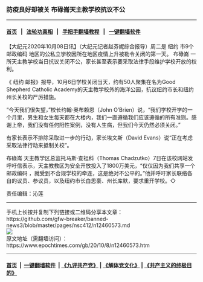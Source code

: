### 防疫良好却被关 布碌崙天主教学校抗议不公
------------------------

#### [首页](https://github.com/gfw-breaker/banned-news3/blob/master/README.md) &nbsp;&nbsp;|&nbsp;&nbsp; [法轮功真相](https://github.com/begood0513/basic/blob/master/README.md)  &nbsp;&nbsp;|&nbsp;&nbsp; [手把手翻墙教程](https://github.com/gfw-breaker/guides/wiki)  &nbsp;&nbsp;|&nbsp;&nbsp; [一键翻墙软件](https://github.com/gfw-breaker/nogfw/blob/master/README.md)  



<div><p>
 【大纪元2020年10月08日讯】（大纪元记者赵芬妮综合报导）周二是
 <ok href="https://www.epochtimes.com/gb/tag/%E7%BA%BD%E7%BA%A6.html">
  纽约
 </ok>
 市9个
 <ok href="https://www.epochtimes.com/gb/tag/%E9%82%AE%E6%94%BF%E7%BC%96%E7%A0%81.html">
  邮政编码
 </ok>
 地区的公私立学校因所在地区疫情上升被勒令关闭的第一天。
 <ok href="https://www.epochtimes.com/gb/tag/%E5%B8%83%E7%A2%8C%E5%B4%99.html">
  布碌崙
 </ok>
 一所天主教学校当日抗议关闭不公，家长甚至表示要采取法律手段维护学校开放的权利。
</p>
<p>
 《
 <ok href="https://www.epochtimes.com/gb/tag/%E7%BA%BD%E7%BA%A6.html">
  纽约
 </ok>
 邮报》报导，10月6日学校关闭当天，约有50人聚集在名为Good Shepherd Catholic Academy的天主教学校外的海洋公园，抗议纽约市长和纽约州长关校的严厉措施。
</p>
<p>
 “今天我们很失望，”校长约翰·奥布赖恩（John O’Brien）说，“我们学校开学的一个月里，男生和女生每天都在大楼内，我们一直遵循我们应该遵循的所有准则。感谢上帝，我们没有任何阳性案例，没有人生病，但我们今天仍然必须关闭。”
</p>
<p>
 有家长表示不排除采取进一步的行动，家长埃文斯（David Evans）说“正在考虑采取法律行动来抵制关校”。
</p>
<p>
 <ok href="https://www.epochtimes.com/gb/tag/%E5%B8%83%E7%A2%8C%E5%B4%99.html">
  布碌崙
 </ok>
 天主教学区总监托马斯·查祖科（Thomas Chadzutko）7日在该校网站发呼吁信表示，天主教教区为安全开放投入了1800万美元，“仅仅因为我们共享一个
 <ok href="https://www.epochtimes.com/gb/tag/%E9%82%AE%E6%94%BF%E7%BC%96%E7%A0%81.html">
  邮政编码
 </ok>
 ，就受到不合规学校的牵连，这是绝对不公平的。”他并呼吁家长联络各自的议员、参议员，以及纽约市长白思豪、州长库默，要求重开学校。◇
</p>
<p>
 责任编辑：沁莲
</p>
</div>
<hr/>
手机上长按并复制下列链接或二维码分享本文章：<br/>
https://github.com/gfw-breaker/banned-news3/blob/master/pages/nsc412/n12460573.md <br/>
<a href='https://github.com/gfw-breaker/banned-news3/blob/master/pages/nsc412/n12460573.md'><img src='https://github.com/gfw-breaker/banned-news3/blob/master/pages/nsc412/n12460573.md.png'/></a> <br/>
原文地址（需翻墙访问）：https://www.epochtimes.com/gb/20/10/8/n12460573.htm


------------------------
#### [首页](https://github.com/gfw-breaker/banned-news3/blob/master/README.md) &nbsp;|&nbsp; [一键翻墙软件](https://github.com/gfw-breaker/nogfw/blob/master/README.md) &nbsp;| [《九评共产党》](https://github.com/gfw-breaker/9ping.md/blob/master/README.md#九评之一评共产党是什么) | [《解体党文化》](https://github.com/gfw-breaker/jtdwh.md/blob/master/README.md) | [《共产主义的终极目的》](https://github.com/gfw-breaker/gczydzjmd.md/blob/master/README.md)


<img src='http://gfw-breaker.win/banned-news3/pages/nsc412/n12460573.md' width='0px' height='0px'/>